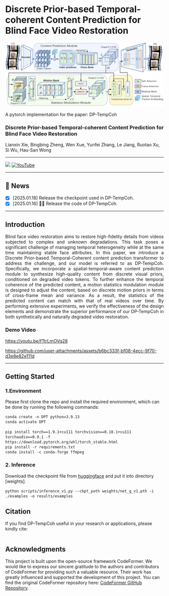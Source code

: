 # Discrete Prior-based Temporal-coherent Content Prediction for Blind Face Video Restoration

<img src='assets/model.png' />

A pytorch implementation for the paper: DP-TempCoh<br />  

### Discrete Prior-based Temporal-coherent Content Prediction for Blind Face Video Restoration

Lianxin Xie, Bingbing Zheng, Wen Xue, Yunfei Zhang, Le Jiang, Ruotao Xu, Si Wu, Hau-San Wong<br />  


-----

<a href=''><img src='https://img.shields.io/badge/Paper-PDF-orange'></a> 
[![YouTube](https://badges.aleen42.com/src/youtube.svg)](https://youtu.be/fTtrLmOVq28)

-----
## 🎉 News 
- [x] [2025.01.18] Release the checkpoint used in DP-TempCoh.
- [x] [2025.01.16] 🚀🚀 Release the code of DP-TempCoh.

-----------

## Introduction

<p style="text-align: justify">
Blind face video restoration aims to restore high-fidelity details from videos subjected to complex and unknown degradations. This task poses a significant challenge of managing temporal heterogeneity while at the same time maintaining stable face attributes. In this paper, we introduce a Discrete Prior-based Temporal-Coherent content prediction transformer to address the challenge, and our model is referred to as DP-TempCoh. Specifically, we incorporate a spatial-temporal-aware content prediction module to synthesize high-quality content from discrete visual priors, conditioned on degraded video tokens. To further enhance the temporal coherence of the predicted content, a motion statistics modulation module is designed to adjust the content, based on discrete motion priors in terms of cross-frame mean and variance. As a result, the statistics of the predicted content can match with that of real videos over time. By performing extensive experiments, we verify the effectiveness of the design elements and demonstrate the superior performance of our DP-TempCoh in both synthetically and naturally degraded video restoration.
</p>


### Demo Video
https://youtu.be/fTtrLmOVq28


https://github.com/user-attachments/assets/b6bc333f-bf08-4ecc-9f70-d3e8e82e111d


-----------
<span id='Usage'/>

## Getting Started

<span id='Environment'/>

### 1.Environment</a>
Please first clone the repo and install the required environment, which can be done by running the following commands:
```shell
conda create -n DPT python=3.9.13
conda activate DPT

pip install torch==1.9.1+cu111 torchvision==0.10.1+cu111 torchaudio==0.9.1 -f https://download.pytorch.org/whl/torch_stable.html
pip install -r requirements.txt
conda install -c conda-forge ffmpeg
```

### 2. Inference</a>
Download the checkpoint file from <a href="https://huggingface.co/xcc98/DP-TempCoh/tree/main">huggingface</a> and put it into directory [weights].

```
python scripts/inference_v1.py --ckpt_path weights/net_g_v1.pth -i ./examples -o results/examples
```

## Citation

If you find DP-TempCoh useful in your research or applications, please kindly cite:

```

```



## Acknowledgments
This project is built upon the open-source framework CodeFormer. We would like to express our sincere gratitude to the authors and contributors of CodeFormer for providing such a valuable resource. Their work has greatly influenced and supported the development of this project. You can find the original CodeFormer repository here: [CodeFormer GitHub Repository](https://github.com/sczhou/CodeFormer).
